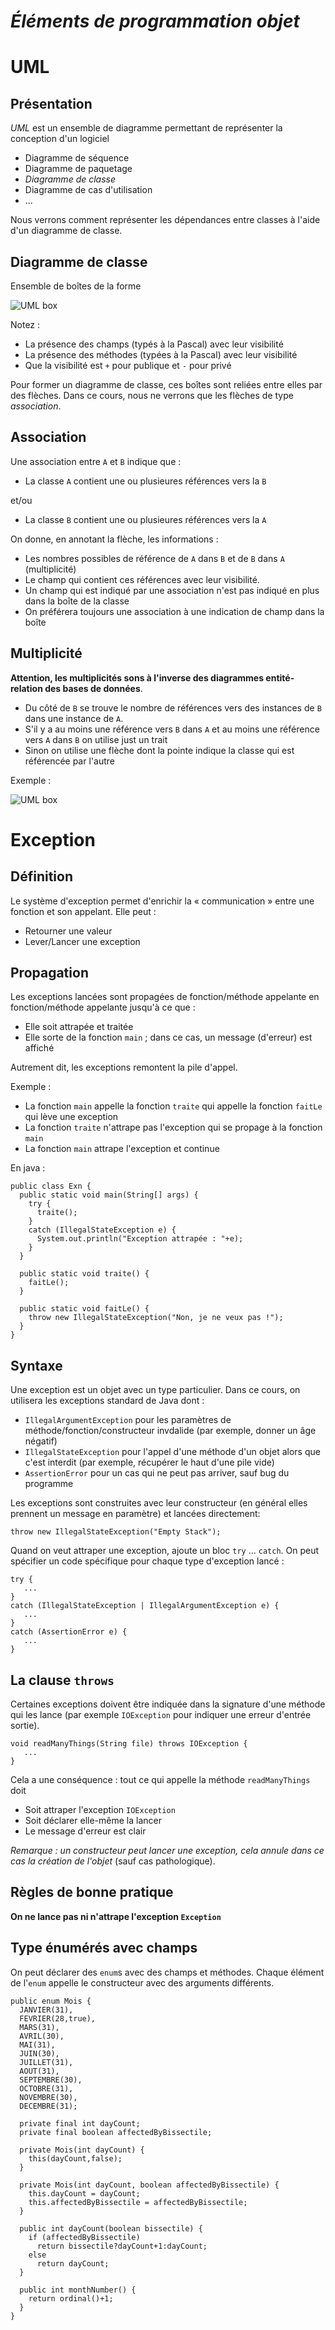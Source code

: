 *Éléments de programmation objet*
=================================

UML
===

Présentation
------------

*UML* est un ensemble de diagramme permettant de représenter la conception d'un logiciel

- Diagramme de séquence
- Diagramme de paquetage
- *Diagramme de classe*
- Diagramme de cas d'utilisation
- ...

Nous verrons comment représenter les dépendances entre classes à l'aide d'un diagramme de classe.

Diagramme de classe
-------------------

Ensemble de boîtes de la forme

![UML box](/l2epo/ext/img/UML.svg)

Notez :

- La présence des champs (typés à la Pascal) avec leur visibilité
- La présence des méthodes (typées à la Pascal) avec leur visibilité
- Que la visibilité est `+` pour publique et `-` pour privé

Pour former un diagramme de classe, ces boîtes sont reliées entre elles par des flèches. Dans ce cours, nous ne verrons que les flèches de type *association*.

Association
-----------

Une association entre `A` et `B` indique que :

- La classe `A` contient une ou plusieures références vers la `B`

et/ou

- La classe `B` contient une ou plusieures références vers la `A`

On donne, en annotant la flèche, les informations :

- Les nombres possibles de référence de `A` dans `B` et de `B` dans `A` (multiplicité)
- Le champ qui contient ces références avec leur visibilité.
- Un champ qui est indiqué par une association n'est pas indiqué en plus dans la boîte de la classe
- On préférera toujours une association à une indication de champ dans la boîte

Multiplicité
------------

**Attention, les multiplicités sons à l'inverse des diagrammes entité-relation des bases de données**.

- Du côté de `B` se trouve le nombre de références vers des instances de `B` dans une instance de `A`.
- S'il y a au moins une référence vers `B` dans `A` et au moins une référence vers `A` dans `B` on utilise just un trait
- Sinon on utilise une flèche dont la pointe indique la classe qui est référencée par l'autre

Exemple :

![UML box](/l2epo/ext/img/UML2.svg)

Exception
=========

Définition
----------

Le système d'exception permet d'enrichir la « communication » entre une fonction et son appelant. Elle peut :

- Retourner une valeur
- Lever/Lancer une exception

Propagation
-----------

Les exceptions lancées sont propagées de fonction/méthode appelante en fonction/méthode appelante jusqu'à ce que :

- Elle soit attrapée et traitée
- Elle sorte de la fonction `main` ; dans ce cas, un message (d'erreur) est affiché

Autrement dit, les exceptions remontent la pile d'appel.

Exemple :

- La fonction `main` appelle la fonction `traite` qui appelle la fonction `faitLe` qui lève une exception
- La fonction `traite` n'attrape pas l'exception qui se propage à la fonction `main`
- La fonction `main` attrape l'exception et continue

En java :

    public class Exn {
      public static void main(String[] args) {
        try {
          traite();
        }
        catch (IllegalStateException e) {
          System.out.println("Exception attrapée : "+e);
        }
      }
      
      public static void traite() {
        faitLe();
      }
      
      public static void faitLe() {
        throw new IllegalStateException("Non, je ne veux pas !");
      }
    }

Syntaxe
-------

Une exception est un objet avec un type particulier. Dans ce cours, on utilisera les exceptions standard de Java dont :

- `IllegalArgumentException` pour les paramètres de méthode/fonction/constructeur invdalide (par exemple, donner un âge négatif)
- `IllegalStateException` pour l'appel d'une méthode d'un objet alors que c'est interdit (par exemple, récupérer le haut d'une pile vide)
- `AssertionError` pour un cas qui ne peut pas arriver, sauf bug du programme

Les exceptions sont construites avec leur constructeur (en général elles prennent un message en paramètre) et lancées directement:

    throw new IllegalStateException("Empty Stack");

Quand on veut attraper une exception, ajoute un bloc `try` ... `catch`. On peut spécifier un code spécifique pour chaque type d'exception lancé :

    try {
       ...
    }
    catch (IllegalStateException | IllegalArgumentException e) {
       ...
    }
    catch (AssertionError e) {
       ...
    }
    
La clause `throws`
------------------

Certaines exceptions doivent être indiquée dans la signature d'une méthode qui les lance (par exemple `IOException` pour indiquer une erreur d'entrée sortie).

    void readManyThings(String file) throws IOException {
       ...
    }

Cela a une conséquence : tout ce qui appelle la méthode `readManyThings` doit

- Soit attraper l'exception `IOException`
- Soit déclarer elle-même la lancer
- Le message d'erreur est clair

*Remarque : un constructeur peut lancer une exception, cela annule dans ce cas la création de l'objet* (sauf cas pathologique).

Règles de bonne pratique
------------------------

**On ne lance pas ni n'attrape l'exception `Exception`**

Type énumérés avec champs
-------------------------

On peut déclarer des `enum`s avec des champs et méthodes. Chaque élément de l'`enum` appelle le constructeur avec des arguments différents.

    public enum Mois {
      JANVIER(31),
      FEVRIER(28,true),
      MARS(31),
      AVRIL(30),
      MAI(31),
      JUIN(30),
      JUILLET(31),
      AOUT(31),
      SEPTEMBRE(30),
      OCTOBRE(31),
      NOVEMBRE(30),
      DECEMBRE(31);
      
      private final int dayCount;
      private final boolean affectedByBissectile;
      
      private Mois(int dayCount) {
        this(dayCount,false);
      }
      
      private Mois(int dayCount, boolean affectedByBissectile) {
        this.dayCount = dayCount;
        this.affectedByBissectile = affectedByBissectile;
      }
      
      public int dayCount(boolean bissectile) {
        if (affectedByBissectile)
          return bissectile?dayCount+1:dayCount;
        else
          return dayCount;
      }
      
      public int monthNumber() {
        return ordinal()+1;
      }
    }